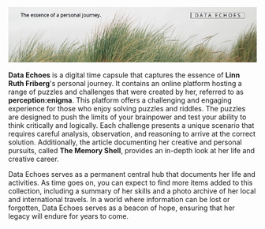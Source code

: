![Logo](logo.png)

**Data Echoes** is a digital time capsule that captures the essence of **Linn Ruth Friberg**'s personal journey. It contains an online platform hosting a range of puzzles and challenges that were created by her, referred to as **perception:enigma**. This platform offers a challenging and engaging experience for those who enjoy solving puzzles and riddles. The puzzles are designed to push the limits of your brainpower and test your ability to think critically and logically. Each challenge presents a unique scenario that requires careful analysis, observation, and reasoning to arrive at the correct solution. Additionally, the article documenting her creative and personal pursuits, called **The Memory Shell**, provides an in-depth look at her life and creative career.

Data Echoes serves as a permanent central hub that documents her life and activities. As time goes on, you can expect to find more items added to this collection, including a summary of her skills and a photo archive of her local and international travels. In a world where information can be lost or forgotten, Data Echoes serves as a beacon of hope, ensuring that her legacy will endure for years to come.
